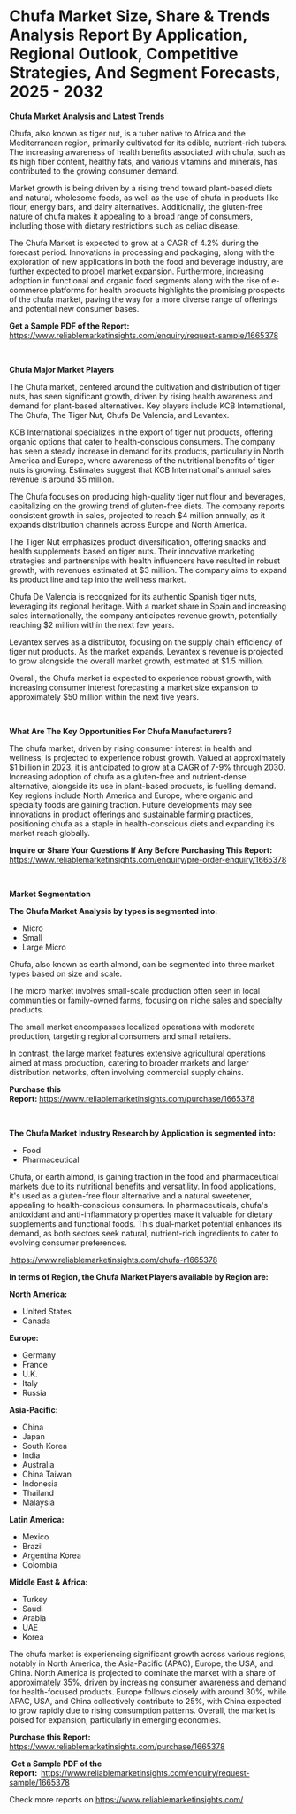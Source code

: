 <p><h1>Chufa Market Size, Share & Trends Analysis Report By Application, Regional Outlook, Competitive Strategies, And Segment Forecasts, 2025 - 2032</h1></p><p><strong>Chufa Market Analysis and Latest Trends</strong></p>
<p><p>Chufa, also known as tiger nut, is a tuber native to Africa and the Mediterranean region, primarily cultivated for its edible, nutrient-rich tubers. The increasing awareness of health benefits associated with chufa, such as its high fiber content, healthy fats, and various vitamins and minerals, has contributed to the growing consumer demand. </p><p>Market growth is being driven by a rising trend toward plant-based diets and natural, wholesome foods, as well as the use of chufa in products like flour, energy bars, and dairy alternatives. Additionally, the gluten-free nature of chufa makes it appealing to a broad range of consumers, including those with dietary restrictions such as celiac disease.</p><p>The Chufa Market is expected to grow at a CAGR of 4.2% during the forecast period. Innovations in processing and packaging, along with the exploration of new applications in both the food and beverage industry, are further expected to propel market expansion. Furthermore, increasing adoption in functional and organic food segments along with the rise of e-commerce platforms for health products highlights the promising prospects of the chufa market, paving the way for a more diverse range of offerings and potential new consumer bases.</p></p>
<p><strong>Get a Sample PDF of the Report:&nbsp;</strong> <a href="https://www.reliablemarketinsights.com/enquiry/request-sample/1665378?utm_campaign=2217&utm_medium=2&utm_source=Github&utm_content=ia&utm_term=14022025&utm_id=chufa">https://www.reliablemarketinsights.com/enquiry/request-sample/1665378</a></p>
<p>&nbsp;</p>
<p><strong>Chufa Major Market Players</strong></p>
<p><p>The Chufa market, centered around the cultivation and distribution of tiger nuts, has seen significant growth, driven by rising health awareness and demand for plant-based alternatives. Key players include KCB International, The Chufa, The Tiger Nut, Chufa De Valencia, and Levantex.</p><p>KCB International specializes in the export of tiger nut products, offering organic options that cater to health-conscious consumers. The company has seen a steady increase in demand for its products, particularly in North America and Europe, where awareness of the nutritional benefits of tiger nuts is growing. Estimates suggest that KCB International's annual sales revenue is around $5 million.</p><p>The Chufa focuses on producing high-quality tiger nut flour and beverages, capitalizing on the growing trend of gluten-free diets. The company reports consistent growth in sales, projected to reach $4 million annually, as it expands distribution channels across Europe and North America.</p><p>The Tiger Nut emphasizes product diversification, offering snacks and health supplements based on tiger nuts. Their innovative marketing strategies and partnerships with health influencers have resulted in robust growth, with revenues estimated at $3 million. The company aims to expand its product line and tap into the wellness market.</p><p>Chufa De Valencia is recognized for its authentic Spanish tiger nuts, leveraging its regional heritage. With a market share in Spain and increasing sales internationally, the company anticipates revenue growth, potentially reaching $2 million within the next few years.</p><p>Levantex serves as a distributor, focusing on the supply chain efficiency of tiger nut products. As the market expands, Levantex's revenue is projected to grow alongside the overall market growth, estimated at $1.5 million.</p><p>Overall, the Chufa market is expected to experience robust growth, with increasing consumer interest forecasting a market size expansion to approximately $50 million within the next five years.</p></p>
<p>&nbsp;</p>
<p><strong>What Are The Key Opportunities For Chufa Manufacturers?</strong></p>
<p><p>The chufa market, driven by rising consumer interest in health and wellness, is projected to experience robust growth. Valued at approximately $1 billion in 2023, it is anticipated to grow at a CAGR of 7-9% through 2030. Increasing adoption of chufa as a gluten-free and nutrient-dense alternative, alongside its use in plant-based products, is fuelling demand. Key regions include North America and Europe, where organic and specialty foods are gaining traction. Future developments may see innovations in product offerings and sustainable farming practices, positioning chufa as a staple in health-conscious diets and expanding its market reach globally.</p></p>
<p><strong>Inquire or Share Your Questions If Any Before Purchasing This Report:</strong> <a href="https://www.reliablemarketinsights.com/enquiry/pre-order-enquiry/1665378?utm_campaign=2217&utm_medium=2&utm_source=Github&utm_content=ia&utm_term=14022025&utm_id=chufa">https://www.reliablemarketinsights.com/enquiry/pre-order-enquiry/1665378</a></p>
<p>&nbsp;</p>
<p><strong>Market Segmentation</strong></p>
<p><strong>The Chufa Market Analysis by types is segmented into:</strong></p>
<p><ul><li>Micro</li><li>Small</li><li>Large Micro</li></ul></p>
<p><p>Chufa, also known as earth almond, can be segmented into three market types based on size and scale. </p><p>The micro market involves small-scale production often seen in local communities or family-owned farms, focusing on niche sales and specialty products. </p><p>The small market encompasses localized operations with moderate production, targeting regional consumers and small retailers. </p><p>In contrast, the large market features extensive agricultural operations aimed at mass production, catering to broader markets and larger distribution networks, often involving commercial supply chains.</p></p>
<p><strong>Purchase this Report:&nbsp;</strong><a href="https://www.reliablemarketinsights.com/purchase/1665378?utm_campaign=2217&utm_medium=2&utm_source=Github&utm_content=ia&utm_term=14022025&utm_id=chufa">https://www.reliablemarketinsights.com/purchase/1665378</a></p>
<p>&nbsp;</p>
<p><strong>The Chufa Market Industry Research by Application is segmented into:</strong></p>
<p><ul><li>Food</li><li>Pharmaceutical</li></ul></p>
<p><p>Chufa, or earth almond, is gaining traction in the food and pharmaceutical markets due to its nutritional benefits and versatility. In food applications, it's used as a gluten-free flour alternative and a natural sweetener, appealing to health-conscious consumers. In pharmaceuticals, chufa's antioxidant and anti-inflammatory properties make it valuable for dietary supplements and functional foods. This dual-market potential enhances its demand, as both sectors seek natural, nutrient-rich ingredients to cater to evolving consumer preferences.</p></p>
<p><a href="https://www.reliablemarketinsights.com/chufa-r1665378?utm_campaign=2217&utm_medium=2&utm_source=Github&utm_content=ia&utm_term=14022025&utm_id=chufa">&nbsp;https://www.reliablemarketinsights.com/chufa-r1665378</a></p>
<p><strong>In terms of Region, the Chufa Market Players available by Region are:</strong></p>
<p>
    <p> <strong> North America: </strong>
        <ul>
            <li>United States</li>
            <li>Canada</li>
        </ul>
        </p> 
    <p> <strong> Europe: </strong>
        <ul>
            <li>Germany</li>
            <li>France</li>
            <li>U.K.</li>
            <li>Italy</li>
            <li>Russia</li>
        </ul>
        </p> 
    <p> <strong> Asia-Pacific: </strong>
        <ul>
            <li>China</li>
            <li>Japan</li>
            <li>South Korea</li>
            <li>India</li>
            <li>Australia</li>
            <li>China Taiwan</li>
            <li>Indonesia</li>
            <li>Thailand</li>
            <li>Malaysia</li>
        </ul>
        </p> 
    <p> <strong> Latin America: </strong>
        <ul>
            <li>Mexico</li>
            <li>Brazil</li>
            <li>Argentina Korea</li>
            <li>Colombia</li>
        </ul>
        </p> 
    <p> <strong> Middle East & Africa: </strong>
        <ul>
            <li>Turkey</li>
            <li>Saudi</li>
            <li>Arabia</li>
            <li>UAE</li>
            <li>Korea</li>
        </ul>
    </p>
    </p>
<p><p>The chufa market is experiencing significant growth across various regions, notably in North America, the Asia-Pacific (APAC), Europe, the USA, and China. North America is projected to dominate the market with a share of approximately 35%, driven by increasing consumer awareness and demand for health-focused products. Europe follows closely with around 30%, while APAC, USA, and China collectively contribute to 25%, with China expected to grow rapidly due to rising consumption patterns. Overall, the market is poised for expansion, particularly in emerging economies.</p></p>
<p><strong>Purchase this Report: </strong><a href="https://www.reliablemarketinsights.com/purchase/1665378?utm_campaign=2217&utm_medium=2&utm_source=Github&utm_content=ia&utm_term=14022025&utm_id=chufa">https://www.reliablemarketinsights.com/purchase/1665378</a></p>
<p>&nbsp;<strong>Get a Sample PDF of the Report:&nbsp;&nbsp;</strong><a href="https://www.reliablemarketinsights.com/enquiry/request-sample/1665378?utm_campaign=2217&utm_medium=2&utm_source=Github&utm_content=ia&utm_term=14022025&utm_id=chufa">https://www.reliablemarketinsights.com/enquiry/request-sample/1665378</a></p>
<p><strong></strong></p>
<p>Check more reports on <a href="https://www.reliablemarketinsights.com/?utm_campaign=2217&utm_medium=2&utm_source=Github&utm_content=ia&utm_term=14022025&utm_id=chufa">https://www.reliablemarketinsights.com/</a></p>